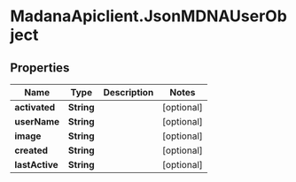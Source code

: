 # MadanaApiclient.JsonMDNAUserObject

## Properties

Name | Type | Description | Notes
------------ | ------------- | ------------- | -------------
**activated** | **String** |  | [optional] 
**userName** | **String** |  | [optional] 
**image** | **String** |  | [optional] 
**created** | **String** |  | [optional] 
**lastActive** | **String** |  | [optional] 


